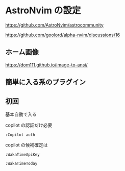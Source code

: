 # AstroNvim の設定

https://github.com/AstroNvim/astrocommunity

https://github.com/goolord/alpha-nvim/discussions/16

## ホーム画像

https://dom111.github.io/image-to-ansi/

## 簡単に入る系のプラグイン

## 初回

基本自動で入る

copilot の認証だけ必要

```
:Copilot auth
```

copilot の候補確定は <C-l>

```
:WakaTimeApiKey
```

```
:WakaTimeToday
```
